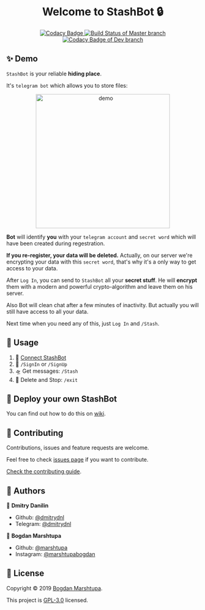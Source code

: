 <h1 align="center">Welcome to StashBot 🔒</h1>
<p align="center">
  <a href="https://www.codacy.com/manual/Captious99/StashBot?utm_source=github.com&amp;utm_medium=referral&amp;utm_content=dmitrydnl/StashBot&amp;utm_campaign=Badge_Grade">
    <img alt="Codacy Badge" src="https://api.codacy.com/project/badge/Grade/d082a9f2767f4bc99b0eda0464f7506d"/>
  </a>
  <a href="https://travis-ci.com/dmitrydnl/StashBot">
    <img alt="Build Status of Master branch" 
         src="https://travis-ci.com/dmitrydnl/StashBot.svg?branch=master"/>
  </a>
  <a href="hhttps://travis-ci.com/dmitrydnl/StashBot">
    <img alt="Codacy Badge of Dev branch" 
         src="https://travis-ci.com/dmitrydnl/StashBot.svg?branch=dev"/>
  </a>
</p>

## ✨ Demo

`StashBot` is your reliable **hiding place**. 

It's `telegram bot` which allows you to store files:

<p align="center">
  <img width="350" align="center" src="https://user-images.githubusercontent.com/45558274/69492554-5cfa5300-0eb5-11ea-841a-4534b8a6b953.gif" alt="demo"/>
</p>

**Bot** will identify **you** with your `telegram account` and `secret word` which will have been created during regestration. 

**If you re-register, your data will be deleted.** Actually, on our server we're encrypting your data with this `secret word`, that's why it's a only way to get access to your data.

After `Log In`, you can send to `StashBot` all your **secret stuff**. He will **encrypt** them with a modern and powerful crypto-algorithm and leave them on his server.

Also Bot will clean chat after a few minutes of inactivity. But actually you will still have access to all your data.

Next time when you need any of this, just `Log In` and `/Stash`.


## 🚀 Usage

1. 🔗 [Connect StashBot](https://t.me/stash1bot)
2. 👀 `/SignIn` or `/SignUp`
3. 🛸 Get messages: `/Stash`
4. 🛑 Delete and Stop: `/exit`


## 🐣 Deploy your own StashBot

You can find out how to do this on [wiki](https://github.com/dmitrydnl/StashBot/wiki/Launch-your-own-StashBot).


## 🤝 Contributing

Contributions, issues and feature requests are welcome.

Feel free to check [issues page](https://github.com/.../issues) if you want to contribute.

[Check the contributing guide](./CONTRIBUTING.md).


## 👥 Authors

👤 **Dmitry Danilin**

- Github: [@dmitrydnl](https://github.com/dmitrydnl)
- Telegram: [@dmitrydnl](https://t.me/dmitrydnl)

👤 **Bogdan Marshtupa**

- Github: [@marshtupa](https://github.com/marshtupa)
- Instagram: [@marshtupabogdan](https://www.instagram.com/marshtupabogdan)


## 📝 License

Copyright © 2019 [Bogdan Marshtupa](https://github.com/marshtupa).

This project is [GPL-3.0](https://github.com/dmitrydnl/StashBot/blob/master/LICENSE) licensed.
